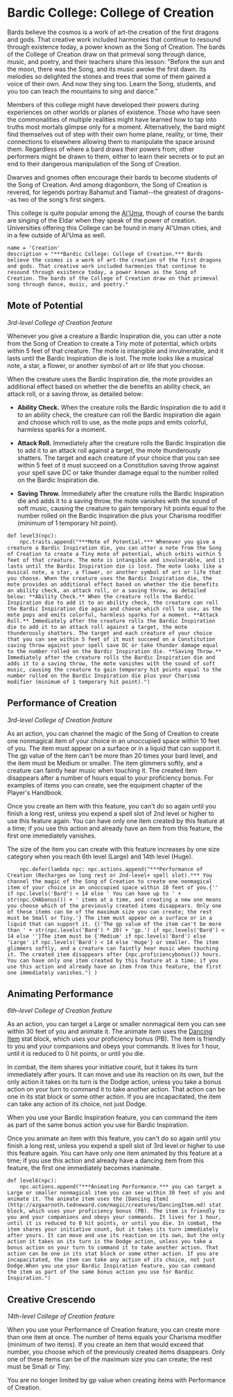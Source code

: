 # Bardic College: College of Creation
Bards believe the cosmos is a work of art-the creation of the first dragons and gods. That creative work included harmonies that continue to resound through existence today, a power known as the Song of Creation. The bards of the College of Creation draw on that primeval song through dance, music, and poetry, and their teachers share this lesson: "Before the sun and the moon, there was the Song, and its music awoke the first dawn. Its melodies so delighted the stones and trees that some of them gained a voice of their own. And now they sing too. Learn the Song, students, and you too can teach the mountains to sing and dance."

Members of this college might have developed their powers during experiences on other worlds or planes of existence. Those who have seen the commonalities of multiple realities might have learned how to tap into truths most mortals glimpse only for a moment. Alternatively, the bard might find themselves out of step with their own home plane, reality, or time, their connections to elsewhere allowing them to manipulate the space around them. Regardless of where a bard draws their powers from, other performers might be drawn to them, either to learn their secrets or to put an end to their dangerous manipulation of the Song of Creation.

Dwarves and gnomes often encourage their bards to become students of the Song of Creation. And among dragonborn, the Song of Creation is revered, for legends portray Bahamut and Tiamat--the greatest of dragons--as two of the song's first singers.

This college is quite popular among the [Al'Uma](../../Religions/Al'Uma.md), though of course the bards are singing of the Eldar when they speak of the power of creation. Universities offering this College can be found in many Al'Uman cities, and in a few outside of Al'Uma as well.

```
name = 'Creation'
description = "***Bardic College: College of Creation.*** Bards believe the cosmos is a work of art-the creation of the first dragons and gods. That creative work included harmonies that continue to resound through existence today, a power known as the Song of Creation. The bards of the College of Creation draw on that primeval song through dance, music, and poetry."
```

## Mote of Potential
*3rd-level College of Creation feature*

Whenever you give a creature a Bardic Inspiration die, you can utter a note from the Song of Creation to create a Tiny mote of potential, which orbits within 5 feet of that creature. The mote is intangible and invulnerable, and it lasts until the Bardic Inspiration die is lost. The mote looks like a musical note, a star, a flower, or another symbol of art or life that you choose.

When the creature uses the Bardic Inspiration die, the mote provides an additional effect based on whether the die benefits an ability check, an attack roll, or a saving throw, as detailed below:

* **Ability Check.** When the creature rolls the Bardic Inspiration die to add it to an ability check, the creature can roll the Bardic Inspiration die again and choose which roll to use, as the mote pops and emits colorful, harmless sparks for a moment.

* **Attack Roll.** Immediately after the creature rolls the Bardic Inspiration die to add it to an attack roll against a target, the mote thunderously shatters. The target and each creature of your choice that you can see within 5 feet of it must succeed on a Constitution saving throw against your spell save DC or take thunder damage equal to the number rolled on the Bardic Inspiration die.

* **Saving Throw.** Immediately after the creature rolls the Bardic Inspiration die and adds it to a saving throw, the mote vanishes with the sound of soft music, causing the creature to gain temporary hit points equal to the number rolled on the Bardic Inspiration die plus your Charisma modifier (minimum of 1 temporary hit point).

```
def level3(npc):
    npc.traits.append("***Mote of Potential.*** Whenever you give a creature a Bardic Inspiration die, you can utter a note from the Song of Creation to create a Tiny mote of potential, which orbits within 5 feet of that creature. The mote is intangible and invulnerable, and it lasts until the Bardic Inspiration die is lost. The mote looks like a musical note, a star, a flower, or another symbol of art or life that you choose. When the creature uses the Bardic Inspiration die, the mote provides an additional effect based on whether the die benefits an ability check, an attack roll, or a saving throw, as detailed below: **Ability Check.** When the creature rolls the Bardic Inspiration die to add it to an ability check, the creature can roll the Bardic Inspiration die again and choose which roll to use, as the mote pops and emits colorful, harmless sparks for a moment. **Attack Roll.** Immediately after the creature rolls the Bardic Inspiration die to add it to an attack roll against a target, the mote thunderously shatters. The target and each creature of your choice that you can see within 5 feet of it must succeed on a Constitution saving throw against your spell save DC or take thunder damage equal to the number rolled on the Bardic Inspiration die. **Saving Throw.** Immediately after the creature rolls the Bardic Inspiration die and adds it to a saving throw, the mote vanishes with the sound of soft music, causing the creature to gain temporary hit points equal to the number rolled on the Bardic Inspiration die plus your Charisma modifier (minimum of 1 temporary hit point).")
```

## Performance of Creation
*3rd-level College of Creation feature*

As an action, you can channel the magic of the Song of Creation to create one nonmagical item of your choice in an unoccupied space within 10 feet of you. The item must appear on a surface or in a liquid that can support it. The gp value of the item can't be more than 20 times your bard level, and the item must be Medium or smaller. The item glimmers softly, and a creature can faintly hear music when touching it. The created item disappears after a number of hours equal to your proficiency bonus. For examples of items you can create, see the equipment chapter of the Player's Handbook.

Once you create an item with this feature, you can't do so again until you finish a long rest, unless you expend a spell slot of 2nd level or higher to use this feature again. You can have only one item created by this feature at a time; if you use this action and already have an item from this feature, the first one immediately vanishes.

The size of the item you can create with this feature increases by one size category when you reach 6th level (Large) and 14th level (Huge). 

```
    npc.defer(lambda npc: npc.actions.append("***Performance of Creation (Recharges on long rest or 2nd-level+ spell slot).*** You channel the magic of the Song of Creation to create one nonmagical item of your choice in an unoccupied space within 10 feet of you.{'' if npc.levels('Bard') < 14 else ' You can have up to ' + str(npc.CHAbonus()) + ' items at a time, and creating a new one means you choose which of the previously created items disappears. Only one of these items can be of the maximum size you can create; the rest must be Small or Tiny.'} The item must appear on a surface or in a liquid that can support it. {('The gp value of the item can't be more than ' + str(npc.levels('Bard') * 20) + 'gp.') if npc.levels('Bard') < 14 else ''}The item must be {'Medium' if npc.levels('Bard') else 'Large' if npc.levels('Bard') < 14 else 'Huge'} or smaller. The item glimmers softly, and a creature can faintly hear music when touching it. The created item disappears after {npc.proficiencybonus()} hours. You can have only one item created by this feature at a time; if you use this action and already have an item from this feature, the first one immediately vanishes.") )
```

## Animating Performance
*6th-level College of Creation feature*

As an action, you can target a Large or smaller nonmagical item you can see within 30 feet of you and animate it. The animate item uses the [Dancing Item](../../Creatures/DancingItem.md) stat block, which uses your proficiency bonus (PB). The item is friendly to you and your companions and obeys your commands. It lives for 1 hour, until it is reduced to 0 hit points, or until you die.

In combat, the item shares your initiative count, but it takes its turn immediately after yours. It can move and use its reaction on its own, but the only action it takes on its turn is the Dodge action, unless you take a bonus action on your turn to command it to take another action. That action can be one in its stat block or some other action. If you are incapacitated, the item can take any action of its choice, not just Dodge.

When you use your Bardic Inspiration feature, you can command the item as part of the same bonus action you use for Bardic Inspiration. 

Once you animate an item with this feature, you can't do so again until you finish a long rest, unless you expend a spell slot of 3rd level or higher to use this feature again. You can have only one item animated by this feature at a time; if you use this action and already have a dancing item from this feature, the first one immediately becomes inanimate.

```
def level6(npc):
    npc.actions.append("***Animating Performance.*** you can target a Large or smaller nonmagical item you can see within 30 feet of you and animate it. The animate item uses the [Dancing Item](http://azgaarnoth.tedneward.com/magic/creatures/DancingItem.md) stat block, which uses your proficiency bonus (PB). The item is friendly to you and your companions and obeys your commands. It lives for 1 hour, until it is reduced to 0 hit points, or until you die. In combat, the item shares your initiative count, but it takes its turn immediately after yours. It can move and use its reaction on its own, but the only action it takes on its turn is the Dodge action, unless you take a bonus action on your turn to command it to take another action. That action can be one in its stat block or some other action. If you are incapacitated, the item can take any action of its choice, not just Dodge.When you use your Bardic Inspiration feature, you can command the item as part of the same bonus action you use for Bardic Inspiration.")
```

## Creative Crescendo
*14th-level College of Creation feature*

When you use your Performance of Creation feature, you can create more than one item at once. The number of items equals your Charisma modifier (minimum of two items). If you create an item that would exceed that number, you choose which of the previously created items disappears. Only one of these items can be of the maximum size you can create; the rest must be Small or Tiny.

You are no longer limited by gp value when creating items with Performance of Creation.
